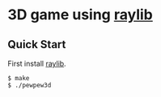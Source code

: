 # 3D game using [raylib](https://www.raylib.com/)

## Quick Start

First install [raylib](https://www.raylib.com/).

```console
$ make
$ ./pewpew3d
```

